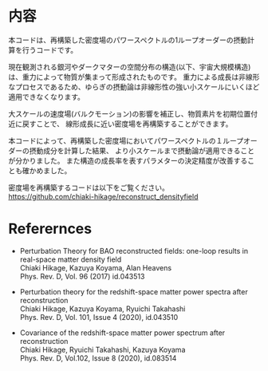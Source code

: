 # 内容
本コードは、再構築した密度場のパワースペクトルの1ループオーダーの摂動計算を行うコードです。

現在観測される銀河やダークマターの空間分布の構造(以下、宇宙大規模構造)は、重力によって物質が集まって形成されたものです。
重力による成長は非線形なプロセスであるため、ゆらぎの摂動論は非線形性の強い小スケールにいくほど適用できなくなります。

大スケールの速度場(バルクモーション)の影響を補正し、物質素片を初期位置付近に戻すことで、
線形成長に近い密度場を再構築することができます。

本コードによって、再構築した密度場においてパワースペクトルの１ループオーダーの摂動成分を計算した結果、
より小スケールまで摂動論が適用できることが分かりました。
また構造の成長率を表すパラメターの決定精度が改善することも確かめました。

密度場を再構築するコードは以下をご覧ください。  
https://github.com/chiaki-hikage/reconstruct_densityfield

# Referernces

- Perturbation Theory for BAO reconstructed fields: one-loop results in real-space matter density field  
Chiaki Hikage, Kazuya Koyama, Alan Heavens  
Phys. Rev. D, Vol. 96 (2017) id.043513

- Perturbation theory for the redshift-space matter power spectra after reconstruction  
Chiaki Hikage, Kazuya Koyama, Ryuichi Takahashi  
Phys. Rev. D, Vol. 101, Issue 4 (2020), id.043510

- Covariance of the redshift-space matter power spectrum after reconstruction  
Chiaki Hikage, Ryuichi Takahashi, Kazuya Koyama  
Phys. Rev. D, Vol.102, Issue 8 (2020), id.083514
